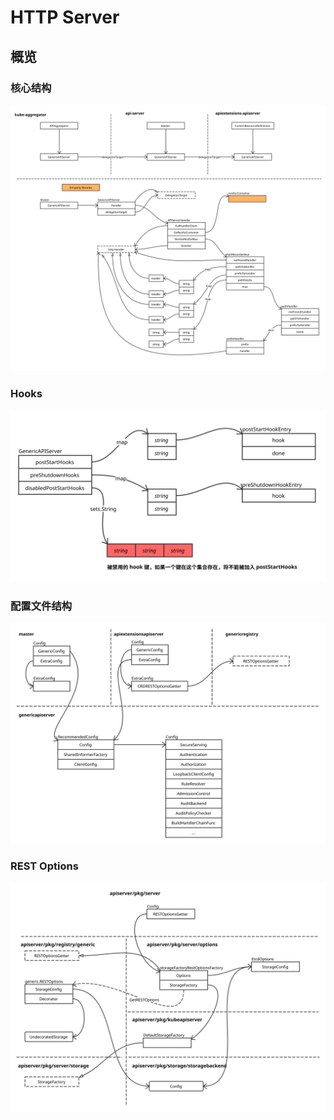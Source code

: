 # HTTP Server

## 概览

### 核心结构

![HTTP Server Overview](./images/api_server_overview.svg)

### Hooks

![HTTP Server Hooks](./images/api_server_hooks.svg)

### 配置文件结构

![API Server Config Overview](./images/api_server_config_overview.svg)

### REST Options

![API Server Rest Options Getter](./images/api_server_rest_options_getter.svg)
